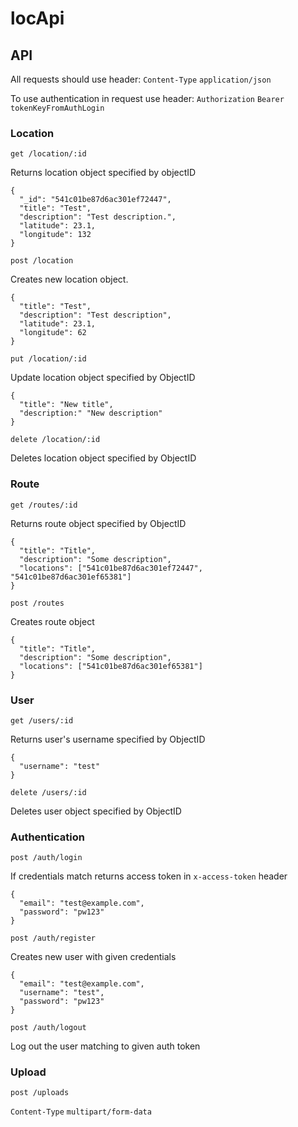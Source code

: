 locApi
======

## API

All requests should use header:
`Content-Type` `application/json`


To use authentication in request use header:
`Authorization` `Bearer tokenKeyFromAuthLogin`

### Location

`get /location/:id`

Returns location object specified by objectID

```
{
  "_id": "541c01be87d6ac301ef72447",
  "title": "Test",
  "description": "Test description.",
  "latitude": 23.1,
  "longitude": 132
}
```


`post /location`

Creates new location object.

```
{
  "title": "Test",
  "description": "Test description",
  "latitude": 23.1,
  "longitude": 62
}
```


`put /location/:id`

Update location object specified by ObjectID

```
{
  "title": "New title",
  "description:" "New description"
}
```


`delete /location/:id`

Deletes location object specified by ObjectID

### Route

`get /routes/:id`

Returns route object specified by ObjectID

```
{
  "title": "Title",
  "description": "Some description",
  "locations": ["541c01be87d6ac301ef72447", "541c01be87d6ac301ef65381"]
}
```


`post /routes`

Creates route object

```
{
  "title": "Title",
  "description": "Some description",
  "locations": ["541c01be87d6ac301ef65381"]
}
```

### User

`get /users/:id`

Returns user's username specified by ObjectID

```
{
  "username": "test"
}
```


`delete /users/:id`

Deletes user object specified by ObjectID

### Authentication

`post /auth/login`

If credentials match returns access token in `x-access-token` header

```
{
  "email": "test@example.com",
  "password": "pw123"
}
```


`post /auth/register`

Creates new user with given credentials

```
{
  "email": "test@example.com",
  "username": "test",
  "password": "pw123"
}
```


`post /auth/logout`

Log out the user matching to given auth token


### Upload

`post /uploads`

`Content-Type` `multipart/form-data`
